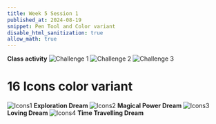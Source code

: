 ```yaml
---
title: Week 5 Session 1
published_at: 2024-08-19
snippet: Pen Tool and Color variant
disable_html_sanitization: true
allow_math: true
---
```


**Class activity**
![Challenge 1](Bezier_Game.png)
![Challenge 2](Pen_tool_Assignment.png)
![Challenge 3](Rabbit_Pen_tool.png)

# 16 Icons color variant
![Icons1](Icon1_4colors.png)
**Exploration Dream**
![Icons2](Icon2_4colors.png)
**Magical Power Dream**
![Icons3](Icon3_4colors.png)
**Loving Dream**
![Icons4](Icon4_4colors.png)
**Time Travelling Dream**